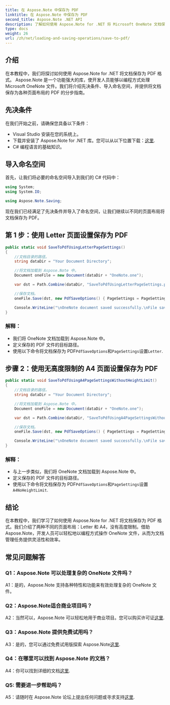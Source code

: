```yaml
---
title: 在 Aspose.Note 中保存为 PDF
linktitle: 在 Aspose.Note 中保存为 PDF
second_title: Aspose.Note .NET API
description: 了解如何使用 Aspose.Note for .NET 将 Microsoft OneNote 文档保存为 PDF 格式。包含 Letter 和 A4 页面布局代码示例的分步教程。
type: docs
weight: 26
url: /zh/net/loading-and-saving-operations/save-to-pdf/
---
```

## 介绍

在本教程中，我们将探讨如何使用 Aspose.Note for .NET 将文档保存为 PDF 格式。 Aspose.Note 是一个功能强大的库，使开发人员能够以编程方式处理 Microsoft OneNote 文件。我们将介绍先决条件、导入命名空间，并提供将文档保存为各种页面布局的 PDF 的分步指南。

## 先决条件

在我们开始之前，请确保您具备以下条件：

- Visual Studio 安装在您的系统上。
- 下载并安装了 Aspose.Note for .NET 库。您可以从以下位置下载：[这里](https://releases.aspose.com/note/net/).
- C# 编程语言的基础知识。

## 导入命名空间

首先，让我们将必要的命名空间导入到我们的 C# 代码中：

```csharp
using System;
using System.IO;

using Aspose.Note.Saving;
```

现在我们已经满足了先决条件并导入了命名空间，让我们继续以不同的页面布局将文档保存为 PDF。

## 第 1 步：使用 Letter 页面设置保存为 PDF


```csharp
public static void SaveToPdfUsingLetterPageSettings()
{
    //文档目录的路径。
    string dataDir = "Your Document Directory";

    //将文档加载到 Aspose.Note 中。
    Document oneFile = new Document(dataDir + "OneNote.one");

    var dst = Path.Combine(dataDir, "SaveToPdfUsingLetterPageSettings.pdf");

    //保存文档。
    oneFile.Save(dst, new PdfSaveOptions() { PageSettings = PageSettings.Letter });

    Console.WriteLine("\nOneNote document saved successfully.\nFile saved at " + dst);
}
```

### 解释：

- 我们将 OneNote 文档加载到 Aspose.Note 中。
- 定义保存的 PDF 文件的目标路径。
- 使用以下命令将文档保存为 PDF`PdfSaveOptions`和`PageSettings`设置`Letter`.

## 步骤 2：使用无高度限制的 A4 页面设置保存为 PDF

```csharp
public static void SaveToPdfUsingA4PageSettingsWithoutHeightLimit()
{
    //文档目录的路径。
    string dataDir = "Your Document Directory";

    //将文档加载到 Aspose.Note 中。
    Document oneFile = new Document(dataDir + "OneNote.one");

    var dst = Path.Combine(dataDir, "SaveToPdfUsingA4PageSettingsWithoutHeightLimit.pdf");

    //保存文档。
    oneFile.Save(dst, new PdfSaveOptions() { PageSettings = PageSettings.A4NoHeightLimit });

    Console.WriteLine("\nOneNote document saved successfully.\nFile saved at " + dst);
}
```

### 解释：

- 与上一步类似，我们将 OneNote 文档加载到 Aspose.Note 中。
- 定义保存的 PDF 文件的目标路径。
- 使用以下命令将文档保存为 PDF`PdfSaveOptions`和`PageSettings`设置`A4NoHeightLimit`.

## 结论

在本教程中，我们学习了如何使用 Aspose.Note for .NET 将文档保存为 PDF 格式。我们介绍了两种不同的页面布局：Letter 和 A4，没有高度限制。借助 Aspose.Note，开发人员可以轻松地以编程方式操作 OneNote 文件，从而为文档管理任务提供灵活性和效率。

## 常见问题解答

### Q1：Aspose.Note 可以处理复杂的 OneNote 文件吗？

A1：是的，Aspose.Note 支持各种特性和功能来有效处理复杂的 OneNote 文件。

### Q2：Aspose.Note适合商业项目吗？

 A2：当然可以，Aspose.Note 可以轻松地用于商业项目。您可以购买许可证[这里](https://purchase.aspose.com/buy).

### Q3：Aspose.Note 提供免费试用吗？

A3：是的，您可以通过免费试用版探索 Aspose.Note[这里](https://releases.aspose.com/).

### Q4：在哪里可以找到 Aspose.Note 的文档？

 A4：你可以找到详细的文档[这里](https://reference.aspose.com/note/net/).

### Q5: 需要进一步帮助吗？

 A5：请随时在 Aspose.Note 论坛上提出任何问题或寻求支持[这里](https://forum.aspose.com/c/note/28).